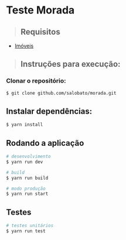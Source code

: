 # Teste Morada
> ## Requisitos

  - [Imóveis](./requirements/properties.md)

> ## Instruções para execução:
 
### Clonar o repositório:

```bash
$ git clone github.com/salobato/morada.git
```
  
## Instalar dependências:

```bash
$ yarn install
```

## Rodando a aplicação

```bash
# desenvolvimento
$ yarn run dev

# build
$ yarn run build

# modo produção
$ yarn run start
```

## Testes

```bash
# testes unitários
$ yarn run test
```